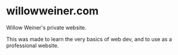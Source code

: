 # willowweiner.com
Willow Weiner's private website.

This was made to learn the very basics of web dev, and to use as a professional website.

